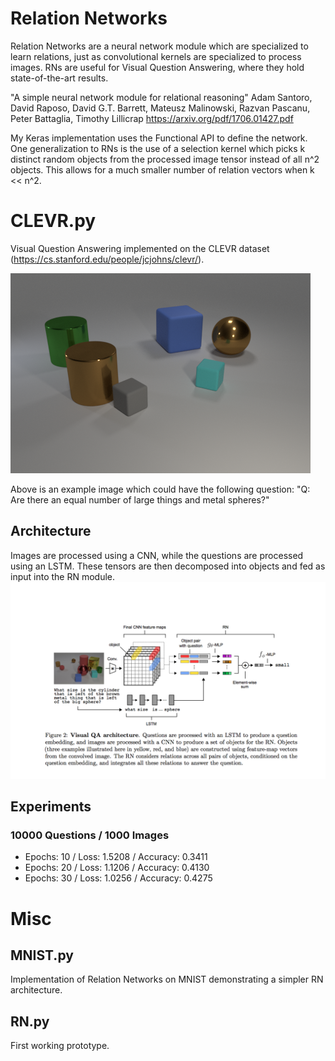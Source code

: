 # Relation Networks
Relation Networks are a neural network module which are specialized to learn relations, just as convolutional kernels are specialized to process images. RNs are useful for Visual Question Answering, where they hold state-of-the-art results.

"A simple neural network module for relational reasoning"
Adam Santoro, David Raposo, David G.T. Barrett, Mateusz Malinowski, Razvan Pascanu, Peter Battaglia, Timothy Lillicrap
https://arxiv.org/pdf/1706.01427.pdf

My Keras implementation uses the Functional API to define the network.  One generalization to RNs is the use of a selection kernel which picks k distinct random objects from the processed image tensor instead of all n^2 objects.  This allows for a much smaller number of relation vectors when k << n^2.

# CLEVR.py
Visual Question Answering implemented on the CLEVR dataset (https://cs.stanford.edu/people/jcjohns/clevr/).

![Alt text](VQA.png?raw=true "Title")

Above is an example image which could have the following question: "Q: Are there an equal number of large things and metal spheres?"

## Architecture
Images are processed using a CNN, while the questions are processed using an LSTM.  These tensors are then decomposed into objects and fed as input into the RN module.
![Alt text](CLEVR.png?raw=true "Title")

## Experiments
### 10000 Questions / 1000 Images
* Epochs: 10 / Loss: 1.5208 / Accuracy: 0.3411
* Epochs: 20 / Loss: 1.1206 / Accuracy: 0.4130
* Epochs: 30 / Loss: 1.0256 / Accuracy: 0.4275


# Misc
## MNIST.py
Implementation of Relation Networks on MNIST demonstrating a simpler RN architecture.

## RN.py
First working prototype.
